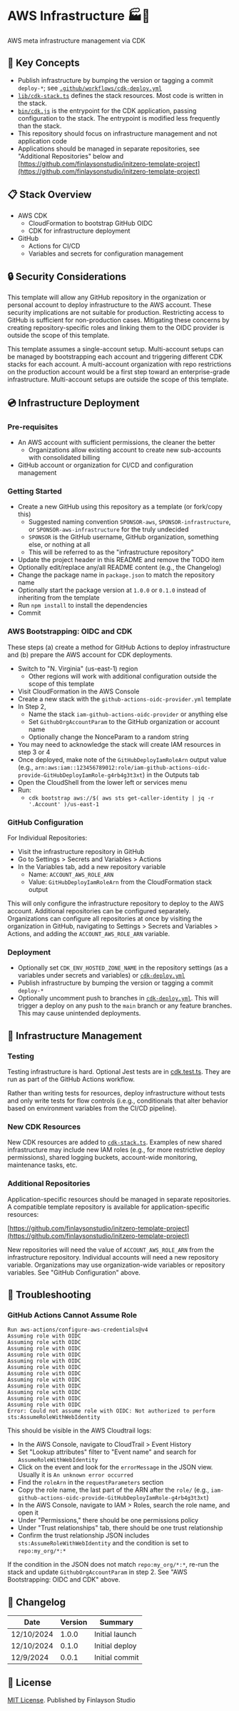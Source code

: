 # AWS Infrastructure 🏭👥

AWS meta infrastructure management via CDK

## 🌟 Key Concepts

* Publish infrastructure by bumping the version or tagging a commit `deploy-*`; see [`.github/workflows/cdk-deploy.yml`](.github/workflows/cdk-deploy.yml)
* [`lib/cdk-stack.ts`](lib/cdk-stack.ts) defines the stack resources. Most code is written in the stack.
* [`bin/cdk.js`](bin/cdk.js) is the entrypoint for the CDK application, passing configuration to the stack. The entrypoint is modified less frequently than the stack.
* This repository should focus on infrastructure management and not application code
* Applications should be managed in separate repositories, see "Additional Repositories" below and [https://github.com/finlaysonstudio/initzero-template-project](https://github.com/finlaysonstudio/initzero-template-project)

## 📋 Stack Overview

* AWS CDK
    * CloudFormation to bootstrap GitHub OIDC
    * CDK for infrastructure deployment
* GitHub
    * Actions for CI/CD
    * Variables and secrets for configuration management

## 🔒 Security Considerations

This template will allow any GitHub repository in the organization or personal account to deploy infrastructure to the AWS account.
These security implications are not suitable for production.
Restricting access to GitHub is sufficient for non-production cases.
Mitigating these concerns by creating repository-specific roles and linking them to the OIDC provider is outside the scope of this template.

This template assumes a single-account setup.
Multi-account setups can be managed by bootstrapping each account and triggering different CDK stacks for each account.
A multi-account organization with repo restrictions on the production account would be a first step toward an enterprise-grade infrastructure.
Multi-account setups are outside the scope of this template.

## 💿 Infrastructure Deployment

### Pre-requisites

* An AWS account with sufficient permissions, the cleaner the better
    * Organizations allow existing account to create new sub-accounts with consolidated billing
* GitHub account or organization for CI/CD and configuration management

### Getting Started

* Create a new GitHub using this repository as a template (or fork/copy this)
    * Suggested naming convention `SPONSOR-aws`, `SPONSOR-infrastructure`, or `SPONSOR-aws-infrastructure` for the truly undecided
    * `SPONSOR` is the GitHub username, GitHub organization, something else, or nothing at all
    * This will be referred to as the "infrastructure repository"
* Update the project header in this README and remove the TODO item
* Optionally edit/replace any/all README content (e.g., the Changelog)
* Change the package name in `package.json` to match the repository name
* Optionally start the package version at `1.0.0` or `0.1.0` instead of inheriting from the template
* Run `npm install` to install the dependencies
* Commit

### AWS Bootstrapping: OIDC and CDK

These steps (a) create a method for GitHub Actions to deploy infrastructure and (b) prepare the AWS account for CDK deployments.

* Switch to "N. Virginia" (us-east-1) region
    * Other regions will work with additional configuration outside the scope of this template
* Visit CloudFormation in the AWS Console
* Create a new stack with the `github-actions-oidc-provider.yml` template
* In Step 2,
    * Name the stack `iam-github-actions-oidc-provider` or anything else
    * Set `GithubOrgAccountParam` to the GitHub organization or account name
    * Optionally change the NonceParam to a random string
* You may need to acknowledge the stack will create IAM resources in step 3 or 4
* Once deployed, make note of the `GitHubDeployIamRoleArn` output value (e.g., `arn:aws:iam::123456789012:role/iam-github-actions-oidc-provide-GitHubDeployIamRole-g4rb4g3t3xt`) in the Outputs tab
* Open the CloudShell from the lower left or services menu
* Run:
    * `cdk bootstrap aws://$( aws sts get-caller-identity | jq -r '.Account' )/us-east-1`

### GitHub Configuration

For Individual Repositories:

* Visit the infrastructure repository in GitHub
* Go to Settings > Secrets and Variables > Actions
* In the Variables tab, add a new repository variable
    * Name: `ACCOUNT_AWS_ROLE_ARN`
    * Value: `GitHubDeployIamRoleArn` from the CloudFormation stack output

This will only configure the infrastructure repository to deploy to the AWS account.
Additional repositories can be configured separately.
Organizations can configure all repositories at once by visiting the organization in GitHub, navigating to Settings > Secrets and Variables > Actions, and adding the `ACCOUNT_AWS_ROLE_ARN` variable.

### Deployment

* Optionally set `CDK_ENV_HOSTED_ZONE_NAME` in the repository settings (as a variables under secrets and variables) or [`cdk-deploy.yml`](.github/workflows/cdk-deploy.yml)
* Publish infrastructure by bumping the version or tagging a commit `deploy-*`
* Optionally uncomment push to branches in [`cdk-deploy.yml`](.github/workflows/cdk-deploy.yml). This will trigger a deploy on any push to the `main` branch or any feature branches. This may cause unintended deployments.

## 👷 Infrastructure Management

### Testing

Testing infrastructure is hard.
Optional Jest tests are in [cdk.test.ts](./test/cdk.test.ts).
They are run as part of the GitHub Actions workflow.

Rather than writing tests for resources, deploy infrastructure without tests and only write tests for flow controls (i.e.g., conditionals that alter behavior based on environment variables from the CI/CD pipeline).

### New CDK Resources

New CDK resources are added to [`cdk-stack.ts`](lib/cdk-stack.ts).
Examples of new shared infrastructure may include new IAM roles (e.g., for more restrictive deploy permissions), shared logging buckets, account-wide monitoring, maintenance tasks, etc.

### Additional Repositories

Application-specific resources should be managed in separate repositories.
A compatible template repository is available for application-specific resources:

[https://github.com/finlaysonstudio/initzero-template-project](https://github.com/finlaysonstudio/initzero-template-project)

New repositories will need the value of `ACCOUNT_AWS_ROLE_ARN` from the infrastructure repository.
Individual accounts will need a new repository variable.
Organizations may use organization-wide variables or repository variables.
See "GitHub Configuration" above.

## 🔧 Troubleshooting

### GitHub Actions Cannot Assume Role

```
Run aws-actions/configure-aws-credentials@v4
Assuming role with OIDC
Assuming role with OIDC
Assuming role with OIDC
Assuming role with OIDC
Assuming role with OIDC
Assuming role with OIDC
Assuming role with OIDC
Assuming role with OIDC
Assuming role with OIDC
Assuming role with OIDC 
Assuming role with OIDC
Assuming role with OIDC
Error: Could not assume role with OIDC: Not authorized to perform sts:AssumeRoleWithWebIdentity
```

This should be visible in the AWS Cloudtrail logs:

* In the AWS Console, navigate to CloudTrail > Event History
* Set "Lookup attributes" filter to "Event name" and search for `AssumeRoleWithWebIdentity`
* Click on the event and look for the `errorMessage` in the JSON view. Usually it is `An unknown error occurred`
* Find the `roleArn` in the `requestParameters` section
* Copy the role name, the last part of the ARN after the `role/` (e.g., `iam-github-actions-oidc-provide-GitHubDeployIamRole-g4rb4g3t3xt`)
* In the AWS Console, navigate to IAM > Roles, search the role name, and open it
* Under "Permissions," there should be one permissions policy 
* Under "Trust relationships" tab, there should be one trust relationship
* Confirm the trust relationship JSON includes `sts:AssumeRoleWithWebIdentity` and the condition is set to `repo:my_org/*:*`

If the condition in the JSON does not match `repo:my_org/*:*`, re-run the stack and update `GithubOrgAccountParam` in step 2.
See "AWS Bootstrapping: OIDC and CDK" above.

## 📝 Changelog

| Date       | Version | Summary        |
| ---------- | ------- | -------------- |
| 12/10/2024 |   1.0.0 | Initial launch |
| 12/10/2024 |   0.1.0 | Initial deploy |
|  12/9/2024 |   0.0.1 | Initial commit |

## 📜 License

[MIT License](./LICENSE.txt). Published by Finlayson Studio

